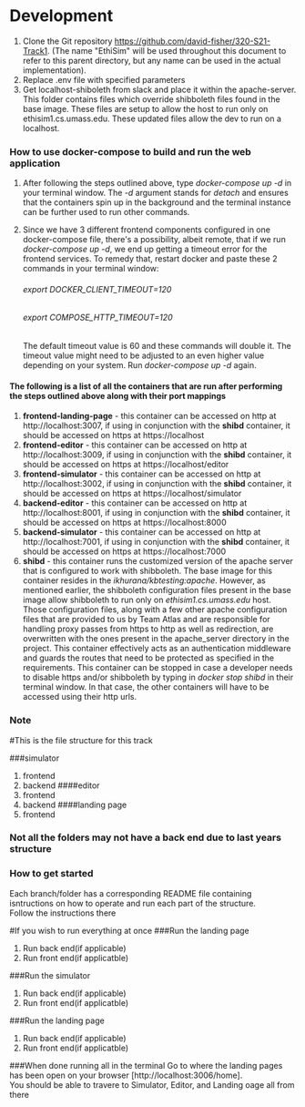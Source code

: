 # Development

1. Clone the Git repository https://github.com/david-fisher/320-S21-Track1. (The name "EthiSim" will be used  throughout this document to refer to this parent directory, but any name can be used in the  actual implementation).
2. Replace .env file with specified parameters
3. Get localhost-shiboleth from slack and place it within the apache-server. This folder contains files which override shibboleth files found in the base image. These files are setup to allow the host to run only on ethisim1.cs.umass.edu.  These updated files allow the dev to run on a localhost.


### How to use docker-compose to build and run the web application

1. After following the steps outlined above, type _docker-compose up -d_ in your terminal window. The _-d_ argument stands for _detach_ and ensures that the containers spin up in the background and the terminal instance can be further used to run other commands.
2. Since we have 3 different frontend components configured in one docker-compose file, there's a possibility, albeit remote, that if we run _docker-compose up -d_, we end up getting a timeout error for the frontend services. To remedy that, restart docker and paste these 2 commands in your terminal window:
      ###### _export DOCKER_CLIENT_TIMEOUT=120_
      ###### _export COMPOSE_HTTP_TIMEOUT=120_

      The default timeout value is 60 and these commands will double it. The timeout value might need to be adjusted to an even higher value depending on your system. 
      Run _docker-compose up -d_ again.

#### The following is a list of all the containers that are run after performing the steps outlined above along with their port mappings

1. **frontend-landing-page** - this container can be accessed on http at http://localhost:3007, if using in conjunction with the **shibd** container, it should be accessed on https at https://localhost
2. **frontend-editor** - this container can be accessed on http at http://localhost:3009, if using in conjunction with the **shibd** container, it should be accessed on https at https://localhost/editor
3. **frontend-simulator** - this container can be accessed on http at http://localhost:3002, if using in conjunction with the **shibd** container, it should be accessed on https at https://localhost/simulator
4. **backend-editor** - this container can be accessed on http at http://localhost:8001, if using in conjunction with the **shibd** container, it should be accessed on https at https://localhost:8000
5. **backend-simulator** - this container can be accessed on http at http://localhost:7001, if using in conjunction with the **shibd** container, it should be accessed on https at https://localhost:7000
6. **shibd** - this container runs the customized version of the apache server that is configured to work with shibboleth. The base image for this container resides in the _ikhurana/kbtesting:apache_. However, as mentioned earlier, the shibboleth configuration files present in the base image allow shibboleth to run only on _ethisim1.cs.umass.edu_ host. Those configuration files, along with a few other apache configuration files that are provided to us by Team Atlas and are responsible for handling proxy passes from https to http as well as redirection, are overwritten with the ones present in the apache_server directory in the project. This container effectively acts as an authentication middleware and guards the routes that need to be protected as specified in the requirements. This container can be stopped in case a developer needs to disable https and/or shibboleth by typing in _docker stop shibd_ in their terminal window. In that case, the other containers will have to be accessed using their http urls. 

### Note
#This is the file structure for this track

###simulator
1. frontend
2. backend
####editor
1. frontend
2. backend
####landing page
1. frontend

### Not all the folders may not have a back end due to last years structure

### How to get started
Each branch/folder has a corresponding README file containing isntructions on how to
operate and run each part of the structure. <br />
Follow the instructions there


#If you wish to run everything at once
###Run the landing page
1. Run back end(if applicable)
2. Run front end(if applicatble)

###Run the simulator
1. Run back end(if applicable)
2. Run front end(if applicatble)

###Run the landing page
1. Run back end(if applicable)
2. Run front end(if applicatble)

###When done running all in the terminal
Go to where the landing pages has been open on your browser [http://localhost:3006/home]. <br />
You should be able to travere to Simulator, Editor, and Landing oage all from there 
